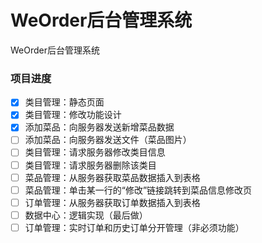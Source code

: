 # WeOrder后台管理系统
WeOrder后台管理系统

### 项目进度

- [x] 类目管理：静态页面
- [x] 类目管理：修改功能设计
- [x] 添加菜品：向服务器发送新增菜品数据
- [ ] 添加菜品：向服务器发送文件（菜品图片）
- [ ] 类目管理：请求服务器修改类目信息
- [ ] 类目管理：请求服务器删除该类目
- [ ] 菜品管理：从服务器获取菜品数据插入到表格
- [ ] 菜品管理：单击某一行的“修改”链接跳转到菜品信息修改页
- [ ] 订单管理：从服务器获取订单数据插入到表格
- [ ] 数据中心：逻辑实现（最后做）
- [ ] 订单管理：实时订单和历史订单分开管理（非必须功能）